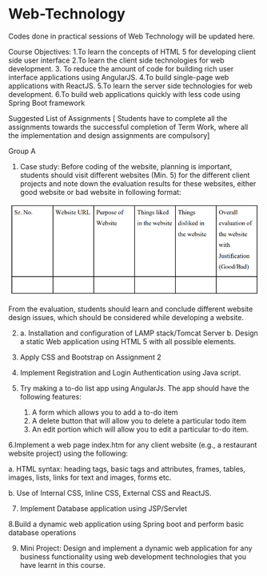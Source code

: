 # Web-Technology
Codes done in practical sessions of Web Technology will be updated here.

Course Objectives:
1.To learn the concepts of HTML 5 for developing client side user interface
2.To learn the client side technologies for web development.
3. To reduce the amount of code for building rich user interface applications using AngularJS.
4.To build single-page web applications with ReactJS.
5.To learn the server side technologies for web development.
6.To build web applications quickly with less code using Spring Boot framework



Suggested List of Assignments
[ Students have to complete all the assignments towards the successful completion of Term Work, where all the implementation and design assignments are compulsory]

Group A
1. Case study: Before coding of the website, planning is important, students should visit different
websites (Min. 5) for the different client projects and note down the evaluation results for these
websites, either good website or bad website in following format: 

![Sample format of table](image.png)


From the evaluation, students should learn and conclude different website design issues, which should be
considered while developing a website.

2. a. Installation and configuration of LAMP stack/Tomcat Server
 b. Design a static Web application using HTML 5 with all possible elements.

3. Apply CSS and Bootstrap on Assignment 2

4. Implement Registration and Login Authentication using Java script.

5. Try making a to-do list app using AngularJs. The app should have the following features:
       
    1. A form which allows you to add a to-do item
    2. A delete button that will allow you to delete a particular todo item
    3. An edit portion which will allow you to edit a particular to-do item.

6.Implement a web page index.htm for any client website (e.g., a restaurant website project) using the following:

   a. HTML syntax: heading tags, basic tags and attributes, frames, tables, images, lists, links for text and images, forms etc.
   
   b. Use of Internal CSS, Inline CSS, External CSS and ReactJS.

7. Implement Database application using JSP/Servlet

8.Build a dynamic web application using Spring boot and perform basic database operations

9. Mini Project: Design and implement a dynamic web application for any business functionality using web development technologies that you have learnt in this course.
